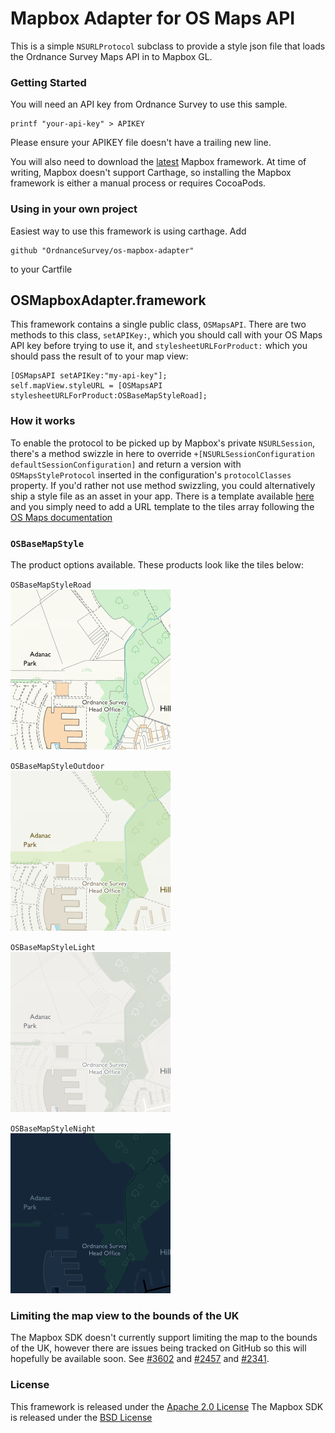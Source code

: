 # Mapbox Adapter for OS Maps API
This is a simple `NSURLProtocol` subclass to provide a style json file that loads
the Ordnance Survey Maps API in to Mapbox GL.

### Getting Started
You will need an API key from Ordnance Survey to use this sample.
```
printf "your-api-key" > APIKEY
```
Please ensure your APIKEY file doesn't have a trailing new line.

You will also need to download the [latest](https://github.com/mapbox/mapbox-gl-native/releases) Mapbox framework. At time of writing,
Mapbox doesn't support Carthage, so installing the Mapbox framework is either a
manual process or requires CocoaPods.

### Using in your own project
Easiest way to use this framework is using carthage. Add
```
github "OrdnanceSurvey/os-mapbox-adapter"
```
to your Cartfile

## OSMapboxAdapter.framework
This framework contains a single public class, `OSMapsAPI`. There are two methods
to this class, `setAPIKey:`, which you should call with your OS Maps API key before
trying to use it, and `stylesheetURLForProduct:` which you should pass the result
of to your map view:

```
[OSMapsAPI setAPIKey:"my-api-key"];
self.mapView.styleURL = [OSMapsAPI stylesheetURLForProduct:OSBaseMapStyleRoad];
```

### How it works
To enable the protocol to be picked up by Mapbox's private `NSURLSession`, there's
a method swizzle in here to override `+[NSURLSessionConfiguration defaultSessionConfiguration]`
and return a version with `OSMapsStyleProtocol` inserted in the configuration's
`protocolClasses` property. If you'd rather not use method swizzling, you could
alternatively ship a style file as an asset in your app. There is a template
available [here](https://www.mapbox.com/ios-sdk/files/raster-v8.json) and you
simply need to add a URL template to the tiles array following the [OS Maps documentation](https://apidocs.os.uk/docs/os-maps-zxy)

### `OSBaseMapStyle`
The product options available. These products look like the tiles below:

`OSBaseMapStyleRoad`<br/>
![Sample Road Tile](images/roadtile.png)

`OSBaseMapStyleOutdoor`<br/>
![Sample Outdoor Tile](images/outdoortile.png)

`OSBaseMapStyleLight`<br/>
![Sample Light Tile](images/lighttile.png)

`OSBaseMapStyleNight`<br/>
![Sample Night Tile](images/nighttile.png)

### Limiting the map view to the bounds of the UK
The Mapbox SDK doesn't currently support limiting the map to the bounds of the UK,
however there are issues being tracked on GitHub so this will hopefully be available
soon. See [#3602](https://github.com/mapbox/mapbox-gl-native/issues/3602) and [#2457](https://github.com/mapbox/mapbox-gl-native/issues/2457)
and [#2341](https://github.com/mapbox/mapbox-gl-native/pull/2341).

### License
This framework is released under the [Apache 2.0 License](LICENSE)
The Mapbox SDK is released under the [BSD License](https://github.com/mapbox/mapbox-gl-native/blob/master/LICENSE.md)
